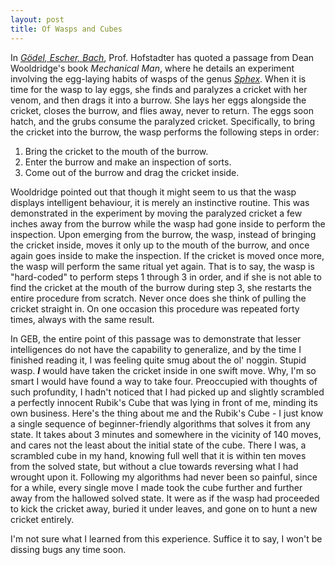```yaml
---
layout: post
title: Of Wasps and Cubes
---
```


In _[Gödel, Escher, Bach](https://en.wikipedia.org/wiki/G%C3%B6del,_Escher,_Bach)_, Prof. Hofstadter has quoted a passage from Dean Wooldridge's book _Mechanical Man_, where he details an experiment involving the egg-laying habits of wasps of the genus _[Sphex](https://en.wikipedia.org/wiki/Sphex)_. When it is time for the wasp to lay eggs, she finds and paralyzes a cricket with her venom, and then drags it into a burrow. She lays her eggs alongside the cricket, closes the burrow, and flies away, never to return. The eggs soon hatch, and the grubs consume the paralyzed cricket. Specifically, to bring the cricket into the burrow, the wasp performs the following steps in order:

1. Bring the cricket to the mouth of the burrow.
2. Enter the burrow and make an inspection of sorts.
3. Come out of the burrow and drag the cricket inside.

Wooldridge pointed out that though it might seem to us that the wasp displays intelligent behaviour, it is merely an instinctive routine. This was demonstrated in the experiment by moving the paralyzed cricket a few inches away from the burrow while the wasp had gone inside to perform the inspection. Upon emerging from the burrow, the wasp, instead of bringing the cricket inside, moves it only up to the mouth of the burrow, and once again goes inside to make the inspection. If the cricket is moved once more, the wasp will perform the same ritual yet again. That is to say, the wasp is "hard-coded" to perform steps 1 through 3 in order, and if she is not able to find the cricket at the mouth of the burrow during step 3, she restarts the entire procedure from scratch. Never once does she think of pulling the cricket straight in. On one occasion this procedure was repeated forty times, always with the same result.

In GEB, the entire point of this passage was to demonstrate that lesser intelligences do not have the capability to generalize, and by the time I finished reading it, I was feeling quite smug about the ol' noggin. Stupid wasp. _**I**_ would have taken the cricket inside in one swift move. Why, I'm so smart I would have found a way to take four. Preoccupied with thoughts of such profundity, I hadn't noticed that I had picked up and slightly scrambled a perfectly innocent Rubik's Cube that was lying in front of me, minding its own business. Here's the thing about me and the Rubik's Cube - I just know a single sequence of beginner-friendly algorithms that solves it from any state. It takes about 3 minutes and somewhere in the vicinity of 140 moves, and cares not the least about the initial state of the cube. There I was, a scrambled cube in my hand, knowing full well that it is within ten moves from the solved state, but without a clue towards reversing what I had wrought upon it. Following my algorithms had never been so painful, since for a while, every single move I made took the cube further and further away from the hallowed solved state. It were as if the wasp had proceeded to kick the cricket away, buried it under leaves, and gone on to hunt a new cricket entirely.

I'm not sure what I learned from this experience. Suffice it to say, I won't be dissing bugs any time soon.
